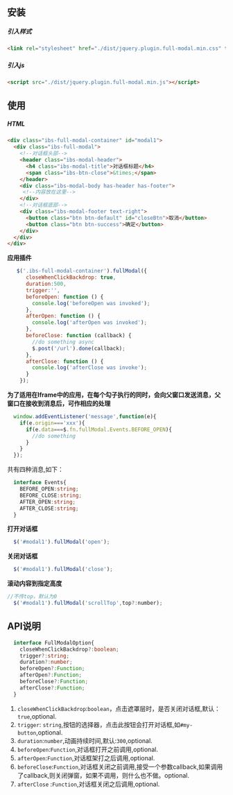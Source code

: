 ## 安装

##### 引入样式
```html
<link rel="stylesheet" href="./dist/jquery.plugin.full-modal.min.css" type="text/css">

```

##### 引入js
```html
<script src="./dist/jquery.plugin.full-modal.min.js"></script>
```

## 使用

##### HTML
```html
<div class="ibs-full-modal-container" id="modal1">
  <div class="ibs-full-modal">
    <!--对话框头部-->
    <header class="ibs-modal-header">
      <h4 class="ibs-modal-title">对话框标题</h4>
      <span class="ibs-btn-close">&times;</span>
    </header>
    <div class="ibs-modal-body has-header has-footer">
     <!--内容放在这里-->
    </div>
    <!--对话框底部-->
    <div class="ibs-modal-footer text-right">
      <button class="btn btn-default" id="closeBtn">取消</button>
      <button class="btn btn-success">确定</button>
    </div>
  </div>
</div>
```
**应用插件**
```js
   $('.ibs-full-modal-container').fullModal({
      closeWhenClickBackdrop: true,
      duration:500,
      trigger:'',
      beforeOpen: function () {
        console.log('beforeOpen was invoked');
      },
      afterOpen: function () {
        console.log('afterOpen was invoked');
      },
      beforeClose: function (callback) {
        //do something async
        $.post('/url').done(callback);
      },
      afterClose: function () {
        console.log('afterClose was invoke');
      }
    });
```

**为了适用在Iframe中的应用，在每个勾子执行的同时，会向父窗口发送消息，父窗口在接收到消息后，可作相应的处理**

```js
  window.addEventListener('message',function(e){
    if(e.origin==='xxx'){
      if(e.data===$.fn.fullModal.Events.BEFORE_OPEN){
        //do something
      }
    }
  });
```
共有四种消息,如下：
```ts
  interface Events{
    BEFORE_OPEN:string;
    BEFORE_CLOSE:string;
    AFTER_OPEN:string;
    AFTER_CLOSE:string;
  }
```

**打开对话框**

```js
  $('#modal1').fullModal('open');
```
**关闭对话框**

```js
  $('#modal1').fullModal('close');
```

**滚动内容到指定高度**

```js
//不传top，默认为0
  $('#modal1').fullModal('scrollTop',top?:number);
```

## API说明

```ts
  interface FullModalOption{
    closeWhenClickBackdrop?:boolean;
    trigger?:string;
    duration?:number;
    beforeOpen?:Function;
    afterOpen?:Function;
    beforeClose?:Function;
    afterClose?:Function;
  }
```

1. `closeWhenClickBackdrop`:`boolean`，点击遮罩层时，是否关闭对话框,默认：`true`,optional.
2. `trigger`: `string`,按钮的选择器，点击此按钮会打开对话框,如`#my-button`,optional.
2. `duration`:`number`,动画持续时间,默认:`300`,optional.
3. `beforeOpen`:`Function`,对话框打开之前调用,optional.
4. `afterOpen`:`Function`,对话框架打之后调用,optional.
5. `beforeClose`:`Function`,对话框关闭之前调用,接受一个参数callback,如果调用了callback,则关闭弹窗，如果不调用，则什么也不做。optional.
6. `afterClose` :`Function`,对话框关闭之后调用,optional.
